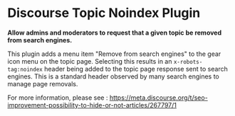 # **Discourse Topic Noindex** Plugin

**Allow admins and moderators to request that a given topic be removed from search engines.**



This plugin adds a menu item "Remove from search engines" to the gear icon menu on the topic page. Selecting this results in an `x-robots-tag:noindex` header being added to the topic page response sent to search engines. This is a standard header observed by many search engines to manage page removals.

For more information, please see : https://meta.discourse.org/t/seo-improvement-possibility-to-hide-or-not-articles/267797/1
